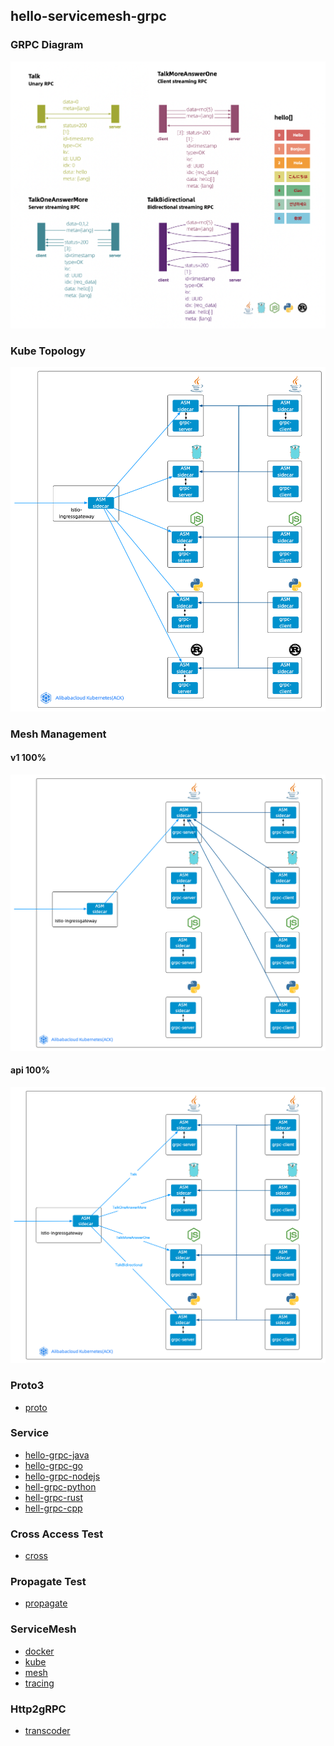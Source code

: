 ## hello-servicemesh-grpc

### GRPC Diagram
![](img/grpc_diagram.png)

### Kube Topology
![](img/grpc_kube.png)

### Mesh Management
#### v1 100%
![](img/grpc_mesh_v1_100.png)
#### api 100%
![](img/grpc_mesh_api_100.png)

### Proto3
- [proto](proto)

### Service
- [hello-grpc-java](hello-grpc-java)
- [hello-grpc-go](hello-grpc-go)
- [hello-grpc-nodejs](hello-grpc-nodejs)
- [hell-grpc-python ](hell-grpc-python )
- [hell-grpc-rust ](hell-grpc-rust )
- [hell-grpc-cpp ](hell-grpc-cpp )

### Cross Access Test
- [cross](cross)

### Propagate Test
- [propagate](propagate)

### ServiceMesh
- [docker](docker)
- [kube](kube)
- [mesh](mesh)
- [tracing](tracing)

### Http2gRPC
- [transcoder](transcoder)
